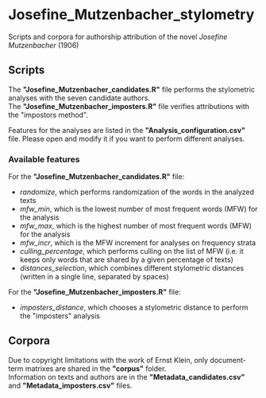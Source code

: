 # Josefine_Mutzenbacher_stylometry
Scripts and corpora for authorship attribution of the novel *Josefine Mutzenbacher* (1906)

## Scripts

The **"Josefine_Mutzenbacher_candidates.R"** file performs the stylometric analyses with the seven candidate authors.\
The **"Josefine_Mutzenbacher_imposters.R"** file verifies attributions with the "impostors method".

Features for the analyses are listed in the **"Analysis_configuration.csv"** file. Please open and modify it if you want to perform different analyses.

### Available features

For the **"Josefine_Mutzenbacher_candidates.R"** file:
- *randomize*, which performs randomization of the words in the analyzed texts
- *mfw_min*, which is the lowest number of most frequent words (MFW) for the analysis
- *mfw_max*, which is the highest number of most frequent words (MFW) for the analysis
- *mfw_incr*, which is the MFW increment for analyses on frequency strata
- *culling_percentage*, which performs culling on the list of MFW (i.e. it keeps only words that are shared by a given percentage of texts)
- *distances_selection*, which combines different stylometric distances (written in a single line, separated by spaces)

For the **"Josefine_Mutzenbacher_imposters.R"** file:
- *imposters_distance*, which chooses a stylometric distance to perform the "imposters" analysis

## Corpora

Due to copyright limitations with the work of Ernst Klein, only document-term matrixes are shared in the **"corpus"** folder.\
Information on texts and authors are in the **"Metadata_candidates.csv"** and **"Metadata_imposters.csv"** files. 
